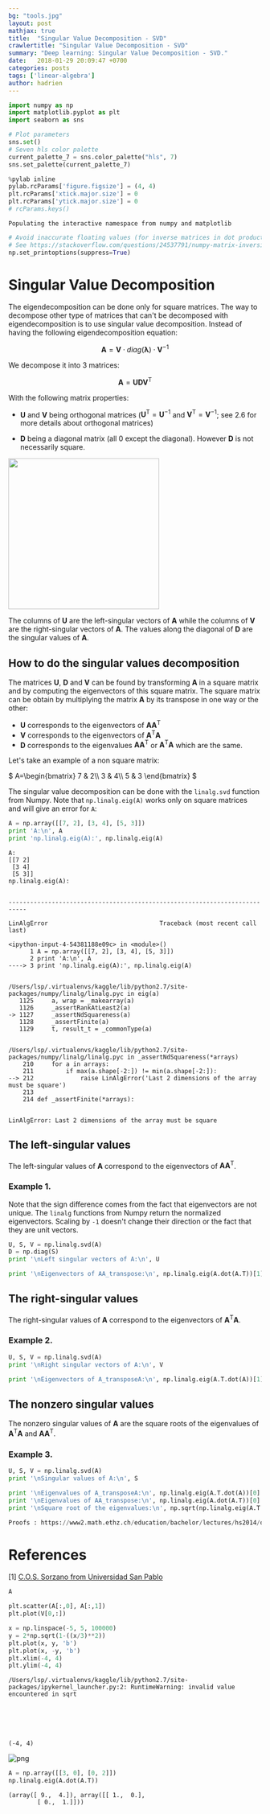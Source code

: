 ```yaml
---
bg: "tools.jpg"
layout: post
mathjax: true
title:  "Singular Value Decomposition - SVD"
crawlertitle: "Singular Value Decomposition - SVD"
summary: "Deep learning: Singular Value Decomposition - SVD."
date:   2018-01-29 20:09:47 +0700
categories: posts
tags: ['linear-algebra']
author: hadrien
---
```


```python
import numpy as np
import matplotlib.pyplot as plt
import seaborn as sns
```


```python
# Plot parameters
sns.set()
# Seven hls color palette
current_palette_7 = sns.color_palette("hls", 7)
sns.set_palette(current_palette_7)

%pylab inline
pylab.rcParams['figure.figsize'] = (4, 4)
plt.rcParams['xtick.major.size'] = 0
plt.rcParams['ytick.major.size'] = 0
# rcParams.keys()
```

    Populating the interactive namespace from numpy and matplotlib



```python
# Avoid inaccurate floating values (for inverse matrices in dot product for instance)
# See https://stackoverflow.com/questions/24537791/numpy-matrix-inversion-rounding-errors
np.set_printoptions(suppress=True)
```

# Singular Value Decomposition

The eigendecomposition can be done only for square matrices. The way to decompose other type of matrices that can't be decomposed with eigendecomposition is to use singular value decomposition. Instead of having the following eigendecomposition equation:

$$
\boldsymbol{A}=\boldsymbol{V}\cdot diag(\boldsymbol{\lambda}) \cdot \boldsymbol{V}^{-1}
$$

We decompose it into 3 matrices:

$$
\boldsymbol{A}=\boldsymbol{UDV}^{\text{T}}
$$

With the following matrix properties:

- $\boldsymbol{U}$ and $\boldsymbol{V}$ being orthogonal matrices ($\boldsymbol{U}^\text{T}=\boldsymbol{U}^{-1}$ and $\boldsymbol{V}^\text{T}=\boldsymbol{V}^{-1}$; see 2.6 for more details about orthogonal matrices)

- $\boldsymbol{D}$ being a diagonal matrix (all 0 except the diagonal). However $\boldsymbol{D}$ is not necessarily square.

<img src="images/singularValues.png" width=300 heigth=300>

The columns of $\boldsymbol{U}$ are the left-singular vectors of $\boldsymbol{A}$ while the columns of $\boldsymbol{V}$ are the right-singular vectors of $\boldsymbol{A}$. The values along the diagonal of $\boldsymbol{D}$ are the singular values of $\boldsymbol{A}$.

## How to do the singular values decomposition

The matrices $\boldsymbol{U}$, $\boldsymbol{D}$ and $\boldsymbol{V}$ can be found by transforming $\boldsymbol{A}$ in a square matrix and by computing the eigenvectors of this square matrix. The square matrix can be obtain by multiplying the matrix $\boldsymbol{A}$ by its transpose in one way or the other:

- $\boldsymbol{U}$ corresponds to the eigenvectors of $\boldsymbol{AA}^\text{T}$
- $\boldsymbol{V}$ corresponds to the eigenvectors of $\boldsymbol{A^\text{T}A}$
- $\boldsymbol{D}$ corresponds to the eigenvalues $\boldsymbol{AA}^\text{T}$ or $\boldsymbol{A^\text{T}A}$ which are the same.

Let's take an example of a non square matrix:

$
A=\begin{bmatrix}
    7 & 2\\\\
    3 & 4\\\\
    5 & 3
\end{bmatrix}
$

The singular value decomposition can be done with the `linalg.svd` function from Numpy. Note that `np.linalg.eig(A)` works only on square matrices and will give an error for `A`:


```python
A = np.array([[7, 2], [3, 4], [5, 3]])
print 'A:\n', A
print 'np.linalg.eig(A):', np.linalg.eig(A)
```

    A:
    [[7 2]
     [3 4]
     [5 3]]
    np.linalg.eig(A):


    ---------------------------------------------------------------------------

    LinAlgError                               Traceback (most recent call last)

    <ipython-input-4-54381188e09c> in <module>()
          1 A = np.array([[7, 2], [3, 4], [5, 3]])
          2 print 'A:\n', A
    ----> 3 print 'np.linalg.eig(A):', np.linalg.eig(A)
    

    /Users/lsp/.virtualenvs/kaggle/lib/python2.7/site-packages/numpy/linalg/linalg.pyc in eig(a)
       1125     a, wrap = _makearray(a)
       1126     _assertRankAtLeast2(a)
    -> 1127     _assertNdSquareness(a)
       1128     _assertFinite(a)
       1129     t, result_t = _commonType(a)


    /Users/lsp/.virtualenvs/kaggle/lib/python2.7/site-packages/numpy/linalg/linalg.pyc in _assertNdSquareness(*arrays)
        210     for a in arrays:
        211         if max(a.shape[-2:]) != min(a.shape[-2:]):
    --> 212             raise LinAlgError('Last 2 dimensions of the array must be square')
        213 
        214 def _assertFinite(*arrays):


    LinAlgError: Last 2 dimensions of the array must be square


## The left-singular values

The left-singular values of $\boldsymbol{A}$ correspond to the eigenvectors of $\boldsymbol{AA}^\text{T}$.

### Example 1.

Note that the sign difference comes from the fact that eigenvectors are not unique. The `linalg` functions from Numpy return the normalized eigenvectors. Scaling by `-1` doesn't change their direction or the fact that they are unit vectors.


```python
U, S, V = np.linalg.svd(A)
D = np.diag(S)
print '\nLeft singular vectors of A:\n', U

print '\nEigenvectors of AA_transpose:\n', np.linalg.eig(A.dot(A.T))[1]
```

## The right-singular values

The right-singular values of $\boldsymbol{A}$ correspond to the eigenvectors of $\boldsymbol{A}^\text{T}\boldsymbol{A}$.

### Example 2.


```python
U, S, V = np.linalg.svd(A)
print '\nRight singular vectors of A:\n', V

print '\nEigenvectors of A_transposeA:\n', np.linalg.eig(A.T.dot(A))[1]
```

## The nonzero singular values

The nonzero singular values of $\boldsymbol{A}$ are the square roots of the eigenvalues of $\boldsymbol{A}^\text{T}\boldsymbol{A}$ and $\boldsymbol{AA}^\text{T}$.

### Example 3.


```python
U, S, V = np.linalg.svd(A)
print '\nSingular values of A:\n', S

print '\nEigenvalues of A_transposeA:\n', np.linalg.eig(A.T.dot(A))[0]
print '\nEigenvalues of AA_transpose:\n', np.linalg.eig(A.dot(A.T))[0]
print '\nSquare root of the eigenvalues:\n', np.sqrt(np.linalg.eig(A.T.dot(A))[0])
```


```python
Proofs : https://www2.math.ethz.ch/education/bachelor/lectures/hs2014/other/linalg_INFK/svdneu.pdf
```

# References

[1] [C.O.S. Sorzano from Universidad San Pablo](http://biocomp.cnb.csic.es/~coss/Docencia/algebra/tema8.pdf)


```python
A
```


```python
plt.scatter(A[:,0], A[:,1])
plt.plot(V[0,:])
```


```python
x = np.linspace(-5, 5, 100000)
y = 2*np.sqrt(1-((x/3)**2))
plt.plot(x, y, 'b')
plt.plot(x, -y, 'b')
plt.xlim(-4, 4)
plt.ylim(-4, 4)
```

    /Users/lsp/.virtualenvs/kaggle/lib/python2.7/site-packages/ipykernel_launcher.py:2: RuntimeWarning: invalid value encountered in sqrt
      





    (-4, 4)




![png](../../assets/images/output_17_2.png)



```python
A = np.array([[3, 0], [0, 2]])
np.linalg.eig(A.dot(A.T))
```




    (array([ 9.,  4.]), array([[ 1.,  0.],
            [ 0.,  1.]]))




```python

```
